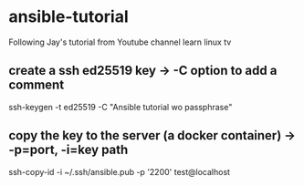 # ansible-tutorial
Following Jay's tutorial from Youtube channel learn linux tv


## create a ssh ed25519 key -> -C option to add a comment
ssh-keygen -t ed25519 -C "Ansible tutorial wo passphrase"

## copy the key to the server (a docker container) -> -p=port, -i=key path
ssh-copy-id -i ~/.ssh/ansible.pub -p '2200' test@localhost

